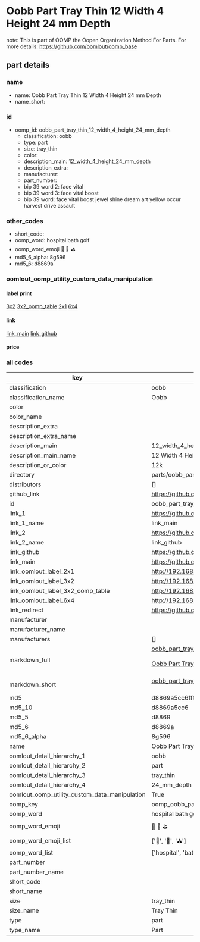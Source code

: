 # Oobb Part Tray Thin 12 Width 4 Height 24 mm Depth  

note: This is part of OOMP the Oopen Organization Method For Parts. For more details: https://github.com/oomlout/oomp_base

##  part details
  







### name
* name: Oobb Part Tray Thin 12 Width 4 Height 24 mm Depth
* name_short: 
### id
* oomp_id: oobb_part_tray_thin_12_width_4_height_24_mm_depth
  * classification: oobb
  * type: part
  * size: tray_thin
  * color: 
  * description_main: 12_width_4_height_24_mm_depth
  * description_extra: 
  * manufacturer: 
  * part_number: 
  * bip 39 word 2: face vital
  * bip 39 word 3: face vital boost
  * bip 39 word: face vital boost jewel shine dream art yellow occur harvest drive assault

### other_codes
* short_code: 
* oomp_word: hospital bath golf
* oomp_word_emoji :hospital: :bath: :golf:
* md5_6_alpha: 8g596
* md5_6: d8869a






### oomlout_oomp_utility_custom_data_manipulation
#### label print
[3x2](http://192.168.1.245:1112/?label=oomp%208g596)
[3x2_oomp_table](http://192.168.1.108:1112/?label=oomp%208g596)
[2x1](http://192.168.1.242:1112/?label=oomp%208g596)
[6x4](http://192.168.1.55:1112/?label=oomp%208g596)    

#### link

[link_main](https://github.com/oomlout/oomlout_oomp_version_1_messy/tree/main/parts/oobb_part_tray_thin_12_width_4_height_24_mm_depth) [link_github](https://github.com/oomlout/oomlout_oomp_version_1_messy/tree/main/parts/oobb_part_tray_thin_12_width_4_height_24_mm_depth)                             

#### price







### all codes 
| key | value |  
| --- | --- |  
| classification | oobb |  
| classification_name | Oobb |  
| color |  |  
| color_name |  |  
| description_extra |  |  
| description_extra_name |  |  
| description_main | 12_width_4_height_24_mm_depth |  
| description_main_name | 12 Width 4 Height 24 mm Depth |  
| description_or_color | 12k |  
| directory | parts/oobb_part_tray_thin_12_width_4_height_24_mm_depth |  
| distributors | [] |  
| github_link | https://github.com/oomlout/oomlout_oomp_part_src/tree/main/parts/oobb_part_tray_thin_12_width_4_height_24_mm_depth |  
| id | oobb_part_tray_thin_12_width_4_height_24_mm_depth |  
| link_1 | https://github.com/oomlout/oomlout_oomp_version_1_messy/tree/main/parts/oobb_part_tray_thin_12_width_4_height_24_mm_depth |  
| link_1_name | link_main |  
| link_2 | https://github.com/oomlout/oomlout_oomp_version_1_messy/tree/main/parts/oobb_part_tray_thin_12_width_4_height_24_mm_depth |  
| link_2_name | link_github |  
| link_github | https://github.com/oomlout/oomlout_oomp_version_1_messy/tree/main/parts/oobb_part_tray_thin_12_width_4_height_24_mm_depth |  
| link_main | https://github.com/oomlout/oomlout_oomp_version_1_messy/tree/main/parts/oobb_part_tray_thin_12_width_4_height_24_mm_depth |  
| link_oomlout_label_2x1 | http://192.168.1.242:1112/?label=oomp%208g596 |  
| link_oomlout_label_3x2 | http://192.168.1.245:1112/?label=oomp%208g596 |  
| link_oomlout_label_3x2_oomp_table | http://192.168.1.108:1112/?label=oomp%208g596 |  
| link_oomlout_label_6x4 | http://192.168.1.55:1112/?label=oomp%208g596 |  
| link_redirect | https://github.com/oomlout/oomlout_oomp_version_1_messy/tree/main/parts/oobb_part_tray_thin_12_width_4_height_24_mm_depth |  
| manufacturer |  |  
| manufacturer_name |  |  
| manufacturers | [] |  
| markdown_full | [oobb_part_tray_thin_12_width_4_height_24_mm_depth](none)<br>[](none)<br>[Oobb Part Tray Thin 12 Width 4 Height 24 Mm Depth](none)<br><br> |  
| markdown_short | [oobb_part_tray_thin_12_width_4_height_24_mm_depth](none)<br><br> |  
| md5 | d8869a5cc6ff01990a62f77e337d428c |  
| md5_10 | d8869a5cc6 |  
| md5_5 | d8869 |  
| md5_6 | d8869a |  
| md5_6_alpha | 8g596 |  
| name | Oobb Part Tray Thin 12 Width 4 Height 24 mm Depth |  
| oomlout_detail_hierarchy_1 | oobb |  
| oomlout_detail_hierarchy_2 | part |  
| oomlout_detail_hierarchy_3 | tray_thin |  
| oomlout_detail_hierarchy_4 | 24_mm_depth |  
| oomlout_oomp_utility_custom_data_manipulation | True |  
| oomp_key | oomp_oobb_part_tray_thin_12_width_4_height_24_mm_depth |  
| oomp_word | hospital bath golf |  
| oomp_word_emoji | :hospital: :bath: :golf: |  
| oomp_word_emoji_list | [':hospital:', ':bath:', ':golf:'] |  
| oomp_word_list | ['hospital', 'bath', 'golf'] |  
| part_number |  |  
| part_number_name |  |  
| short_code |  |  
| short_name |  |  
| size | tray_thin |  
| size_name | Tray Thin |  
| type | part |  
| type_name | Part |  

